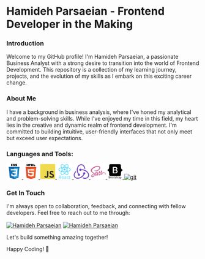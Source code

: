 <h1 align="left">Hamideh Parsaeian - Frontend Developer in the Making</h1>

<h3 align="left">Introduction</h3>
<p align="left"> Welcome to my GitHub profile! I'm Hamideh Parsaeian, a passionate Business Analyst with a strong desire to transition into the world of Frontend Development. This repository is a collection of my learning journey, projects, and the evolution of my skills as I embark on this exciting career change.</p>

<h3 align="left">About Me</h3>
<p align="left">I have a background in business analysis, where I've honed my analytical and problem-solving skills. While I've enjoyed my time in this field, my heart lies in the creative and dynamic realm of frontend development. I'm committed to building intuitive, user-friendly interfaces that not only meet but exceed user expectations.</p>

<h3 align="left">Languages and Tools:</h3>
<p align="left"> <a href="https://www.w3schools.com/css/" target="_blank" rel="noreferrer"> <img src="https://raw.githubusercontent.com/devicons/devicon/master/icons/css3/css3-original-wordmark.svg" alt="css3" width="40" height="40"/> </a>  <a href="https://www.w3.org/html/" target="_blank" rel="noreferrer"> <img src="https://raw.githubusercontent.com/devicons/devicon/master/icons/html5/html5-original-wordmark.svg" alt="html5" width="40" height="40"/> </a> <a href="https://developer.mozilla.org/en-US/docs/Web/JavaScript" target="_blank" rel="noreferrer"> <img src="https://raw.githubusercontent.com/devicons/devicon/master/icons/javascript/javascript-original.svg" alt="javascript" width="40" height="40"/> </a>  <a href="https://reactjs.org/" target="_blank" rel="noreferrer"> <img src="https://raw.githubusercontent.com/devicons/devicon/master/icons/react/react-original-wordmark.svg" alt="react" width="40" height="40"/> </a> <a href="https://redux.js.org" target="_blank" rel="noreferrer"> <img src="https://raw.githubusercontent.com/devicons/devicon/master/icons/redux/redux-original.svg" alt="redux" width="40" height="40"/> </a> <a href="https://sass-lang.com" target="_blank" rel="noreferrer"> <img src="https://raw.githubusercontent.com/devicons/devicon/master/icons/sass/sass-original.svg" alt="sass" width="40" height="40"/> </a> <a href="https://getbootstrap.com" target="_blank" rel="noreferrer"> <img src="https://raw.githubusercontent.com/devicons/devicon/master/icons/bootstrap/bootstrap-plain-wordmark.svg" alt="bootstrap" width="40" height="40"/> </a> <a href="https://git-scm.com/" target="_blank" rel="noreferrer"> <img src="https://www.vectorlogo.zone/logos/git-scm/git-scm-icon.svg" alt="git" width="40" height="40"/> </a></p>

<h3 align="left">Get In Touch</h3>
<p align="left">I'm always open to collaboration, feedback, and connecting with fellow developers. Feel free to reach out to me through:</p>
<p align="left">
<a href="https://linkedin.com/in/hparsaeian" target="blank"><img align="center" src="https://raw.githubusercontent.com/rahuldkjain/github-profile-readme-generator/master/src/images/icons/Social/linked-in-alt.svg" alt="Hamideh Parsaeian" height="30" width="40" /></a>
<a href="https://instagram.com/hamidehparsaeian" target="blank"><img align="center" src="https://raw.githubusercontent.com/rahuldkjain/github-profile-readme-generator/master/src/images/icons/Social/instagram.svg" alt="Hamideh Parsaeian" height="30" width="40" /></a>
</p>

<p>Let's build something amazing together!</p>
<p>Happy Coding! 🚀</p>
